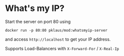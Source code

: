 # What's my IP?

Start the server on port 80 using

    docker run -p 80:80 pklaus/mod:whatsmyip-server

and access `http://localhost` to get your IP address.

Supports Load-Balancers with `X-Forward-For` / `X-Real-Ip`
